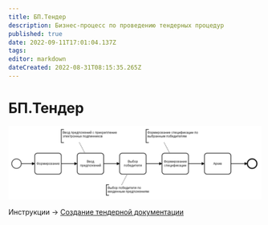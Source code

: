 ```yaml
---
title: БП.Тендер
description: Бизнес-процесс по проведению тендерных процедур
published: true
date: 2022-09-11T17:01:04.137Z
tags: 
editor: markdown
dateCreated: 2022-08-31T08:15:35.265Z
---
```


# БП.Тендер

![](<../../../assets/image (337).png>)

Инструкции -> [Создание тендерной документации](../../../upravlenie-zakupkami/sozdanie-tendernoi-dokumentacii/)
